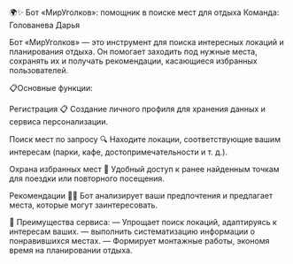 🌍✨ Бот «МирУголков»: помощник в поиске мест для отдыха
Команда: Голованева Дарья

Бот «МирУголков» — это инструмент для поиска интересных локаций и планирования отдыха. Он помогает заходить под нужные места, сохранять их и получать рекомендации, касающиеся избранных пользователей.

📋Основные функции:

Регистрация
📋 Создание личного профиля для хранения данных и сервиса персонализации.

Поиск мест по запросу
🔍 Находите локации, соответствующие вашим интересам (парки, кафе, достопримечательности и т. д.).

Охрана избранных мест
💾 Удобный доступ к ранее найденным точкам для поездки или повторного посещения.

Рекомендации
🤖💡 Бот анализирует ваши предпочтения и предлагает места, которые могут заинтересовать.

🌟 Преимущества сервиса:
— Упрощает поиск локаций, адаптируясь к интересам ваших.
— выполнить систематизацию информации о понравившихся местах.
— Формирует монтажные работы, экономя время на планировании отдыха.
